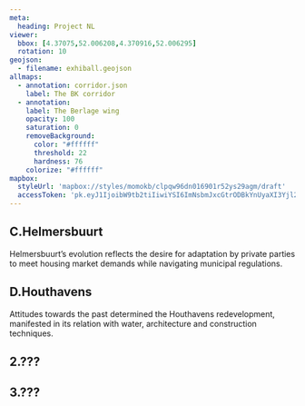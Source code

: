 ```yaml
---
meta:
  heading: Project NL
viewer:
  bbox: [4.37075,52.006208,4.370916,52.006295]
  rotation: 10
geojson:
  - filename: exhiball.geojson
allmaps:
  - annotation: corridor.json
    label: The BK corridor
  - annotation:
    label: The Berlage wing
    opacity: 100
    saturation: 0
    removeBackground:
      color: "#ffffff"
      threshold: 22
      hardness: 76
    colorize: "#ffffff"
mapbox:
  styleUrl: 'mapbox://styles/momokb/clpqw96dn016901r52ys29agm/draft'
  accessToken: 'pk.eyJ1IjoibW9tb2tiIiwiYSI6ImNsbmJxcGtrODBkYnUyaXI3Yjl2ODR1NTkifQ.OvugAnw_FwWro66sJ7Rl5A'
---
```

## C.Helmersbuurt

Helmersbuurt’s evolution reflects the desire for adaptation by private parties to meet housing market demands while navigating municipal regulations.

## D.Houthavens

Attitudes towards the past determined the Houthavens redevelopment, manifested in its relation with water, architecture and construction techniques.

## 2.???

## 3.???